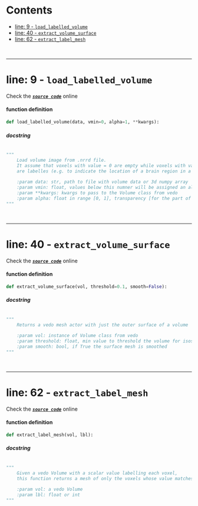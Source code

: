 



Contents
========

* [line: 9 - `load_labelled_volume`](#line-9---load_labelled_volume)
* [line: 40 - `extract_volume_surface`](#line-40---extract_volume_surface)
* [line: 62 - `extract_label_mesh`](#line-62---extract_label_mesh)


&nbsp;

--------
# line: 9 - `load_labelled_volume`
  
Check the [***``source code``***](https://github.com/BrancoLab/BrainRender/tree/brainglobeintegration/blob/master/brainrender/Utils/volume.py#L9) online
#### function definition


```python
def load_labelled_volume(data, vmin=0, alpha=1, **kwargs):
```
##### docstring
  


```python

"""
    Load volume image from .nrrd file. 
    It assume that voxels with value = 0 are empty while voxels with values > 0
    are labelles (e.g. to indicate the location of a brain region in a reference atlas)
    
    :param data: str, path to file with volume data or 3d numpy array
    :param vmin: float, values below this numner will be assigned an alpha=0 and not be visualized
    :param **kwargs: kwargs to pass to the Volume class from vedo
    :param alpha: float in range [0, 1], transparency [for the part of volume with value > vmin]
"""
```

&nbsp;

--------
# line: 40 - `extract_volume_surface`
  
Check the [***``source code``***](https://github.com/BrancoLab/BrainRender/tree/brainglobeintegration/blob/master/brainrender/Utils/volume.py#L40) online
#### function definition


```python
def extract_volume_surface(vol, threshold=0.1, smooth=False):
```
##### docstring
  


```python

"""
    Returns a vedo mesh actor with just the outer surface of a volume
    
    :param vol: instance of Volume class from vedo
    :param threshold: float, min value to threshold the volume for isosurface extraction
    :param smooth: bool, if True the surface mesh is smoothed
"""
```

&nbsp;

--------
# line: 62 - `extract_label_mesh`
  
Check the [***``source code``***](https://github.com/BrancoLab/BrainRender/tree/brainglobeintegration/blob/master/brainrender/Utils/volume.py#L62) online
#### function definition


```python
def extract_label_mesh(vol, lbl):
```
##### docstring
  


```python

"""
    Given a vedo Volume with a scalar value labelling each voxel, 
    this function returns a mesh of only the voxels whose value matches the lbl argument
    
    :param vol: a vedo Volume
    :param lbl: float or int
"""
```